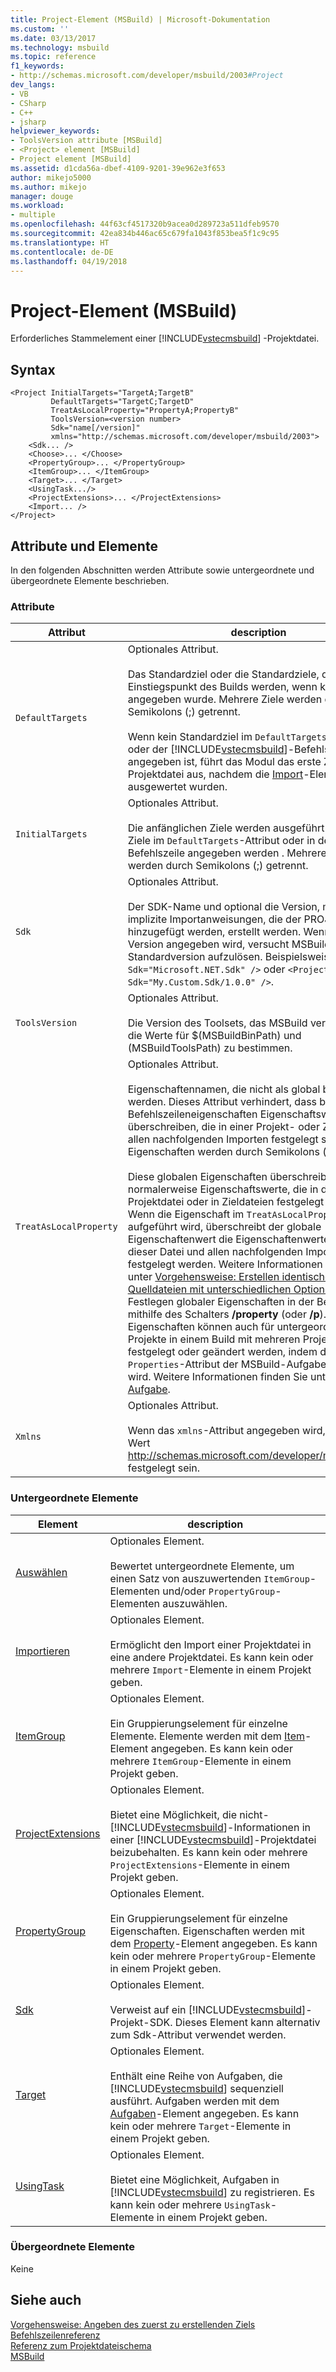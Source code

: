 ```yaml
---
title: Project-Element (MSBuild) | Microsoft-Dokumentation
ms.custom: ''
ms.date: 03/13/2017
ms.technology: msbuild
ms.topic: reference
f1_keywords:
- http://schemas.microsoft.com/developer/msbuild/2003#Project
dev_langs:
- VB
- CSharp
- C++
- jsharp
helpviewer_keywords:
- ToolsVersion attribute [MSBuild]
- <Project> element [MSBuild]
- Project element [MSBuild]
ms.assetid: d1cda56a-dbef-4109-9201-39e962e3f653
author: mikejo5000
ms.author: mikejo
manager: douge
ms.workload:
- multiple
ms.openlocfilehash: 44f63cf4517320b9acea0d289723a511dfeb9570
ms.sourcegitcommit: 42ea834b446ac65c679fa1043f853bea5f1c9c95
ms.translationtype: HT
ms.contentlocale: de-DE
ms.lasthandoff: 04/19/2018
---
```

# <a name="project-element-msbuild"></a>Project-Element (MSBuild)
Erforderliches Stammelement einer [!INCLUDE[vstecmsbuild](../extensibility/internals/includes/vstecmsbuild_md.md)] -Projektdatei.  

## <a name="syntax"></a>Syntax  

```  
<Project InitialTargets="TargetA;TargetB"  
         DefaultTargets="TargetC;TargetD"  
         TreatAsLocalProperty="PropertyA;PropertyB"  
         ToolsVersion=<version number>
         Sdk="name[/version]"
         xmlns="http://schemas.microsoft.com/developer/msbuild/2003">  
    <Sdk... />
    <Choose>... </Choose>  
    <PropertyGroup>... </PropertyGroup>  
    <ItemGroup>... </ItemGroup>  
    <Target>... </Target>  
    <UsingTask.../>  
    <ProjectExtensions>... </ProjectExtensions>  
    <Import... />  
</Project>  
```  

## <a name="attributes-and-elements"></a>Attribute und Elemente  
 In den folgenden Abschnitten werden Attribute sowie untergeordnete und übergeordnete Elemente beschrieben.  

### <a name="attributes"></a>Attribute  

|Attribut|description|  
|---------------|-----------------|  
|`DefaultTargets`|Optionales Attribut.<br /><br /> Das Standardziel oder die Standardziele, die zum Einstiegspunkt des Builds werden, wenn kein Ziel angegeben wurde. Mehrere Ziele werden durch Semikolons (;) getrennt.<br /><br /> Wenn kein Standardziel im `DefaultTargets`-Attribut oder der [!INCLUDE[vstecmsbuild](../extensibility/internals/includes/vstecmsbuild_md.md)]-Befehlszeile angegeben ist, führt das Modul das erste Ziel in der Projektdatei aus, nachdem die [Import](../msbuild/import-element-msbuild.md)-Elemente ausgewertet wurden.|  
|`InitialTargets`|Optionales Attribut.<br /><br /> Die anfänglichen Ziele werden ausgeführt bevor die Ziele im `DefaultTargets`-Attribut oder in der Befehlszeile angegeben werden . Mehrere Ziele werden durch Semikolons (;) getrennt.|  
|`Sdk`|Optionales Attribut. <br /><br /> Der SDK-Name und optional die Version, mit denen implizite Importanweisungen, die der PROJ-Datei hinzugefügt werden, erstellt werden. Wenn keine Version angegeben wird, versucht MSBuild eine Standardversion aufzulösen.  Beispielsweise `<Project Sdk="Microsoft.NET.Sdk" />` oder `<Project Sdk="My.Custom.Sdk/1.0.0" />`.|  
|`ToolsVersion`|Optionales Attribut.<br /><br /> Die Version des Toolsets, das MSBuild verwendet, um die Werte für $(MSBuildBinPath) und (MSBuildToolsPath) zu bestimmen.|  
|`TreatAsLocalProperty`|Optionales Attribut.<br /><br /> Eigenschaftennamen, die nicht als global betrachtet werden. Dieses Attribut verhindert, dass bestimmte Befehlszeileneigenschaften Eigenschaftswerte überschreiben, die in einer Projekt- oder Zieldatei und allen nachfolgenden Importen festgelegt sind. Mehrere Eigenschaften werden durch Semikolons (;) getrennt.<br /><br /> Diese globalen Eigenschaften überschreiben normalerweise Eigenschaftswerte, die in der Projektdatei oder in Zieldateien festgelegt werden. Wenn die Eigenschaft im `TreatAsLocalProperty`-Wert aufgeführt wird, überschreibt der globale Eigenschaftenwert die Eigenschaftenwerte nicht, die in dieser Datei und allen nachfolgenden Importen festgelegt werden. Weitere Informationen finden Sie unter [Vorgehensweise: Erstellen identischer Quelldateien mit unterschiedlichen Optionen](../msbuild/how-to-build-the-same-source-files-with-different-options.md). **Hinweis:** Festlegen globaler Eigenschaften in der Befehlszeile mithilfe des Schalters **/property** (oder **/p**). Globale Eigenschaften können auch für untergeordnete Projekte in einem Build mit mehreren Projekten festgelegt oder geändert werden, indem das `Properties`-Attribut der MSBuild-Aufgabe verwendet wird. Weitere Informationen finden Sie unter [MSBuild-Aufgabe](../msbuild/msbuild-task.md).|  
|`Xmlns`|Optionales Attribut.<br /><br /> Wenn das `xmlns`-Attribut angegeben wird, muss als Wert http://schemas.microsoft.com/developer/msbuild/2003 festgelegt sein.|  

### <a name="child-elements"></a>Untergeordnete Elemente  

|Element|description|  
|-------------|-----------------|  
|[Auswählen](../msbuild/choose-element-msbuild.md)|Optionales Element.<br /><br /> Bewertet untergeordnete Elemente, um einen Satz von auszuwertenden `ItemGroup`-Elementen und/oder `PropertyGroup`-Elementen auszuwählen.|  
|[Importieren](../msbuild/import-element-msbuild.md)|Optionales Element.<br /><br /> Ermöglicht den Import einer Projektdatei in eine andere Projektdatei. Es kann kein oder mehrere `Import`-Elemente in einem Projekt geben.|  
|[ItemGroup](../msbuild/itemgroup-element-msbuild.md)|Optionales Element.<br /><br /> Ein Gruppierungselement für einzelne Elemente. Elemente werden mit dem [Item](../msbuild/item-element-msbuild.md)-Element angegeben. Es kann kein oder mehrere `ItemGroup`-Elemente in einem Projekt geben.|  
|[ProjectExtensions](../msbuild/projectextensions-element-msbuild.md)|Optionales Element.<br /><br /> Bietet eine Möglichkeit, die nicht-[!INCLUDE[vstecmsbuild](../extensibility/internals/includes/vstecmsbuild_md.md)]-Informationen in einer [!INCLUDE[vstecmsbuild](../extensibility/internals/includes/vstecmsbuild_md.md)]-Projektdatei beizubehalten. Es kann kein oder mehrere `ProjectExtensions`-Elemente in einem Projekt geben.|  
|[PropertyGroup](../msbuild/propertygroup-element-msbuild.md)|Optionales Element.<br /><br /> Ein Gruppierungselement für einzelne Eigenschaften. Eigenschaften werden mit dem [Property](../msbuild/property-element-msbuild.md)-Element angegeben. Es kann kein oder mehrere `PropertyGroup`-Elemente in einem Projekt geben.|
|[Sdk](../msbuild/sdk-element-msbuild.md)|Optionales Element.<br /><br /> Verweist auf ein [!INCLUDE[vstecmsbuild](../extensibility/internals/includes/vstecmsbuild_md.md)]-Projekt-SDK.  Dieses Element kann alternativ zum Sdk-Attribut verwendet werden.|  
|[Target](../msbuild/target-element-msbuild.md)|Optionales Element.<br /><br /> Enthält eine Reihe von Aufgaben, die [!INCLUDE[vstecmsbuild](../extensibility/internals/includes/vstecmsbuild_md.md)] sequenziell ausführt. Aufgaben werden mit dem [Aufgaben](../msbuild/task-element-msbuild.md)-Element angegeben. Es kann kein oder mehrere `Target`-Elemente in einem Projekt geben.|  
|[UsingTask](../msbuild/usingtask-element-msbuild.md)|Optionales Element.<br /><br /> Bietet eine Möglichkeit, Aufgaben in [!INCLUDE[vstecmsbuild](../extensibility/internals/includes/vstecmsbuild_md.md)] zu registrieren. Es kann kein oder mehrere `UsingTask`-Elemente in einem Projekt geben.|  

### <a name="parent-elements"></a>Übergeordnete Elemente  
 Keine  

## <a name="see-also"></a>Siehe auch  
 [Vorgehensweise: Angeben des zuerst zu erstellenden Ziels](../msbuild/how-to-specify-which-target-to-build-first.md)   
 [Befehlszeilenreferenz](../msbuild/msbuild-command-line-reference.md)   
 [Referenz zum Projektdateischema](../msbuild/msbuild-project-file-schema-reference.md)   
 [MSBuild](../msbuild/msbuild.md)
